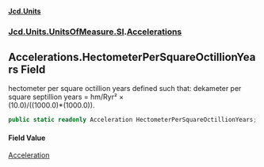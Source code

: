 #### [Jcd.Units](index.md 'index')
### [Jcd.Units.UnitsOfMeasure.SI](Jcd.Units.UnitsOfMeasure.SI.md 'Jcd.Units.UnitsOfMeasure.SI').[Accelerations](Accelerations.md 'Jcd.Units.UnitsOfMeasure.SI.Accelerations')

## Accelerations.HectometerPerSquareOctillionYears Field

hectometer per square octillion years defined such that: dekameter per square septillion years = hm/Ryr² ×  
(10.0)/((1000.0)*(1000.0)).

```csharp
public static readonly Acceleration HectometerPerSquareOctillionYears;
```

#### Field Value
[Acceleration](Acceleration.md 'Jcd.Units.UnitTypes.Acceleration')